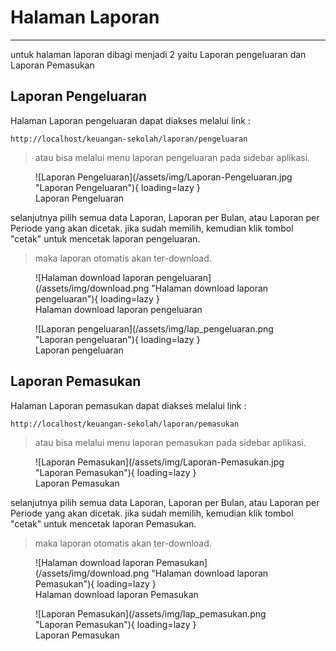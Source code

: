# Halaman Laporan
---

untuk halaman laporan dibagi menjadi 2 yaitu Laporan pengeluaran dan Laporan Pemasukan

## Laporan Pengeluaran

Halaman Laporan pengeluaran dapat diakses melalui link :

    http://localhost/keuangan-sekolah/laporan/pengeluaran

> atau bisa melalui menu laporan pengeluaran pada sidebar aplikasi.

<figure markdown>
  ![Laporan Pengeluaran](/assets/img/Laporan-Pengeluaran.jpg "Laporan Pengeluaran"){ loading=lazy }
  <figcaption>Laporan Pengeluaran</figcaption>
</figure>

selanjutnya pilih semua data Laporan, Laporan per Bulan, atau Laporan per Periode yang akan dicetak. jika sudah memilih, kemudian klik tombol "cetak" untuk mencetak laporan pengeluaran.

> maka laporan otomatis akan ter-download.

<figure markdown>
  ![Halaman download laporan pengeluaran](/assets/img/download.png "Halaman download laporan pengeluaran"){ loading=lazy }
  <figcaption>Halaman download laporan pengeluaran</figcaption>
</figure>

<figure markdown>
  ![Laporan pengeluaran](/assets/img/lap_pengeluaran.png "Laporan pengeluaran"){ loading=lazy }
  <figcaption>Laporan pengeluaran</figcaption>
</figure>


## Laporan Pemasukan

Halaman Laporan pemasukan dapat diakses melalui link :

    http://localhost/keuangan-sekolah/laporan/pemasukan

> atau bisa melalui menu laporan pemasukan pada sidebar aplikasi.

<figure markdown>
  ![Laporan Pemasukan](/assets/img/Laporan-Pemasukan.jpg "Laporan Pemasukan"){ loading=lazy }
  <figcaption>Laporan Pemasukan</figcaption>
</figure>

selanjutnya pilih semua data Laporan, Laporan per Bulan, atau Laporan per Periode yang akan dicetak. jika sudah memilih, kemudian klik tombol "cetak" untuk mencetak laporan Pemasukan.

> maka laporan otomatis akan ter-download.

<figure markdown>
  ![Halaman download laporan Pemasukan](/assets/img/download.png "Halaman download laporan Pemasukan"){ loading=lazy }
  <figcaption>Halaman download laporan Pemasukan</figcaption>
</figure>

<figure markdown>
  ![Laporan Pemasukan](/assets/img/lap_pemasukan.png "Laporan Pemasukan"){ loading=lazy }
  <figcaption>Laporan Pemasukan</figcaption>
</figure>